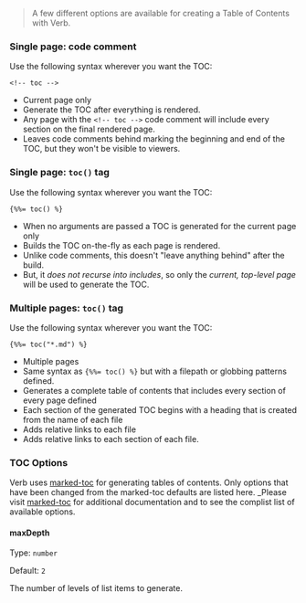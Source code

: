 > A few different options are available for creating a Table of Contents with Verb.

### Single page: code comment

Use the following syntax wherever you want the TOC:

```
<!-- toc -->
```

* Current page only
* Generate the TOC after everything is rendered.
* Any page with the `<!-- toc -->` code comment will include every section on the final rendered page.
* Leaves code comments behind marking the beginning and end of the TOC, but they won't be visible to viewers.


### Single page: `toc()` tag

Use the following syntax wherever you want the TOC:

```
{%%= toc() %}
```

* When no arguments are passed a TOC is generated for the current page only
* Builds the TOC on-the-fly as each page is rendered.
* Unlike code comments, this doesn't "leave anything behind" after the build.
* But, it _does not recurse into includes_, so only the _current, top-level page_ will be used to generate the TOC.

### Multiple pages: `toc()` tag

Use the following syntax wherever you want the TOC:

```
{%%= toc("*.md") %}
```

* Multiple pages
* Same syntax as `{%%= toc() %}` but with a filepath or globbing patterns defined.
* Generates a complete table of contents that includes every section of every page defined
* Each section of the generated TOC begins with a heading that is created from the name of each file
* Adds relative links to each file
* Adds relative links to each section of each file.


### TOC Options

Verb uses [marked-toc](https://github.com/jonschlinkert/marked-toc) for generating tables of contents. Only options that have been changed from the marked-toc defaults are listed here. _Please visit [marked-toc](https://github.com/jonschlinkert/marked-toc) for additional documentation and to see the complist list of available options.

#### maxDepth

Type: `number`

Default: `2`

The number of levels of list items to generate.